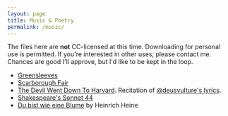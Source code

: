 ```yaml
---
layout: page
title: Music & Poetry
permalink: /music/
---
```

The files here are **not** CC-licensed at this time. Downloading for personal use is permitted. If you're interested in other uses, please contact me. Chances are good I'll approve, but I'd like to be kept in the loop.

- [Greensleeves](/assets/music/greensleeves.ogg)
- [Scarborough Fair](/assets/music/scarborough-fair.ogg)
- [The Devil Went Down To Harvard](/assets/music/harvard.ogg). Recitation of [@deusvulture's lyrics](http://vulture.neocities.org/verse/devil.html).
- [Shakespeare's Sonnet 44](/assets/music/sonnet44.mp3)
- [Du bist wie eine Blume](/assets/music/wie-eine-blume.mp3) by Heinrich Heine
